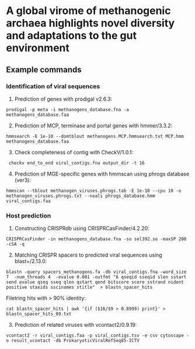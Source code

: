 # A global virome of methanogenic archaea highlights novel diversity and adaptations to the gut environment
## Example commands

### Identification of viral sequences
1) Prediction of genes with prodigal v2.6.3:

```prodigal -p meta -i methanogens_database.fna -a methanogens_database.faa```

2) Prediction of MCP, terminase and portal genes with hmmer/3.3.2:

```hmmsearch -E 1e-10 --domtblout methanogens.MCP.hmmsearch.txt MCP.hmm methanogens_database.faa```

3) Check completeness of contig with CheckV/1.0.1:

``` checkv end_to_end viral_contigs.fna output_dir -t 16```

4) Prediction of MGE-specific genes with hmmscan using phrogs database (ver3):

```hmmscan --tblout methanogen_viruses.phrogs.tab -E 1e-10 --cpu 10 -o methanogen_viruses.phrogs.txt --noali phrogs_database.hmm viral_contigs.faa```

### Host prediction
1) Constructing CRISPRdb using CRISPRCasFinder/4.2.20:

```CRISPRCasFinder -in methanogens_database.fna -so sel392.so -maxSP 200 -cSA -q```

2) Matching CRISPR spacers to predicted viral sequences using blast+/2.13.0:

```blastn -query spacers_methanogens.fa -db viral_contigs.fna -word_size 7  -num_threads 4  -evalue 0.001 -outfmt "6 qseqid sseqid slen sstart send evalue qseq sseq qlen qstart qend bitscore score sstrand nident positive staxids sscinames stitle"  > blastn_spacer_hits```

   Filetring hits with > 90% identity:

```cat blastn_spacer_hits | awk '{if ($16/$9 > 0.8999) print}' > blastn_spacer_hits_09.txt```

3) Prediction of related viruses with vcontact2/0.9.19:

```vcontact2 -r viral_contigs.faa -p viral_contigs.tsv -e csv cytoscape -o result_vcontact -db ProkaryoticViralRefSeq85-ICTV```


